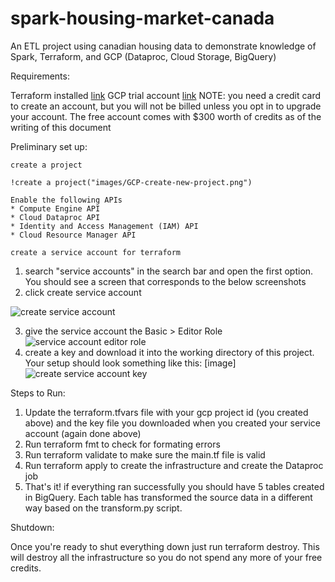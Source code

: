 # spark-housing-market-canada
An ETL project using canadian housing data to demonstrate knowledge of Spark, Terraform, and GCP (Dataproc, Cloud Storage, BigQuery)

Requirements:

Terraform installed [link](https://developer.hashicorp.com/terraform/tutorials/gcp-get-started/install-cli)
GCP trial account [link](https://cloud.google.com/free)
NOTE:  you need a credit card to create an account, but you will not be billed unless you opt in to upgrade your account.  The free account comes with $300 worth of credits as of the writing of this document


Preliminary set up:

    create a project

    !create a project("images/GCP-create-new-project.png")

    Enable the following APIs
    * Compute Engine API
    * Cloud Dataproc API
    * Identity and Access Management (IAM) API
    * Cloud Resource Manager API

    create a service account for terraform

1. search "service accounts" in the search bar and open the first option.  You should see a screen that corresponds to the below screenshots
2. click create service account

![create service account]("images/GCP-create-service-account.png")

3. give the service account the Basic > Editor Role
![service account editor role]("images/GCP-service-account-editor.png")
4. create a key and download it into the working directory of this project.  Your setup should look something like this: [image]
![create service account key]("images/GCP-service-account-key.png")

Steps to Run:

1. Update the terraform.tfvars file with your gcp project id (you created above) and the key file you downloaded when you created your service account (again done above)
2. Run terraform fmt to check for formating errors
3. Run terraform validate to make sure the main.tf file is valid
4. Run terraform apply to create the infrastructure and create the Dataproc job
5. That's it!  if everything ran successfully you should have 5 tables created in BigQuery.  Each table has transformed the source data in a different way based on the transform.py script.

Shutdown:

Once you're ready to shut everything down just run terraform destroy.  This will destroy all the infrastructure so you do not spend any more of your free credits.

